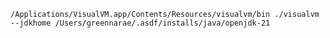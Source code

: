 `/Applications/VisualVM.app/Contents/Resources/visualvm/bin ./visualvm --jdkhome /Users/greennarae/.asdf/installs/java/openjdk-21`

